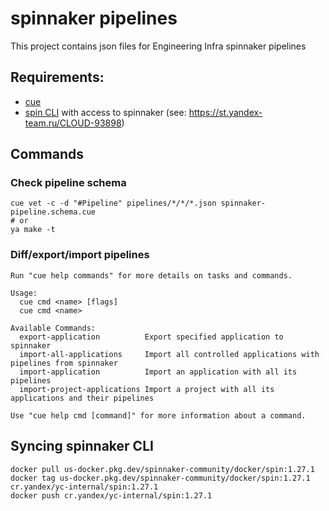 # spinnaker pipelines

This project contains json files for Engineering Infra spinnaker pipelines

## Requirements:
- [cue](https://cuelang.org/docs/install/#install-cue-from-official-release-binaries)
- [spin CLI](https://spinnaker.io/docs/setup/other_config/spin/) with access to spinnaker (see: https://st.yandex-team.ru/CLOUD-93898)

## Commands
### Check pipeline schema
```shell
cue vet -c -d "#Pipeline" pipelines/*/*/*.json spinnaker-pipeline.schema.cue
# or
ya make -t
```
### Diff/export/import pipelines
```
Run "cue help commands" for more details on tasks and commands.

Usage:
  cue cmd <name> [flags]
  cue cmd <name>

Available Commands:
  export-application          Export specified application to spinnaker
  import-all-applications     Import all controlled applications with pipelines from spinnaker
  import-application          Import an application with all its pipelines
  import-project-applications Import a project with all its applications and their pipelines

Use "cue help cmd [command]" for more information about a command.

```

## Syncing spinnaker CLI
```shell
docker pull us-docker.pkg.dev/spinnaker-community/docker/spin:1.27.1
docker tag us-docker.pkg.dev/spinnaker-community/docker/spin:1.27.1 cr.yandex/yc-internal/spin:1.27.1
docker push cr.yandex/yc-internal/spin:1.27.1
```
